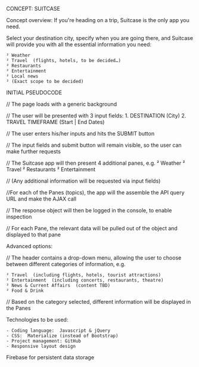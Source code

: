 ﻿CONCEPT:  SUITCASE

Concept overview: 
If you're heading on a trip, Suitcase is the only app you need.

Select your destination city, specify when you are going there, and Suitcase will provide you with all the essential information you need:

	² Weather
	² Travel  (flights, hotels, to be decided…)
	² Restaurants
	² Entertainment
	² Local news
	² (Exact scope to be decided)

INITIAL PSEUDOCODE

// The page loads with a generic background

// The user will be presented with 3 input fields:
	1. DESTINATION (City)
	2. TRAVEL TIMEFRAME (Start | End Dates)

// The user enters his/her inputs and hits the SUBMIT button

// The input fields and submit button will remain visible, so the user can make further requests

// The Suitcase app will then present 4 additional panes, e.g.
	² Weather
	² Travel
	² Restaurants
	² Entertainment

// (Any additional information will be requested via input fields)

//For each of the Panes (topics), the app will the assemble the API query URL and make the AJAX call

// The response object will then be logged in the console, to enable inspection

// For each Pane, the relevant data will be pulled out of the object and displayed to that pane


Advanced options:

// The header contains a drop-down menu, allowing the user to choose between different categories of information, e.g.

	² Travel  (including flights, hotels, tourist attractions)
	² Entertainment  (including concerts, restaurants, theatre)
	² News & Current Affairs  (content TBD)
	² Food & Drink  
	
// Based on the category selected, different information will be displayed in the Panes


Technologies to be used:

	- Coding language:  Javascript & jQuery
	- CSS:  Materialize (instead of Bootstrap)
	- Project management: GitHub
	- Responsive layout design
Firebase for persistent data storage